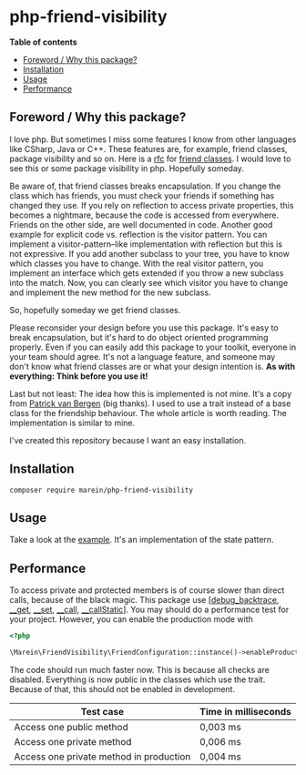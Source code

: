 # php-friend-visibility

__Table of contents__

* [Foreword / Why this package?](#foreword--why-this-package)
* [Installation](#installation)
* [Usage](#usage)
* [Performance](#performance)

## Foreword / Why this package?
I love php. But sometimes I miss some features I know from other languages like CSharp, Java or C++.
These features are, for example, friend classes, package visibility and so on.
Here is a [rfc](https://wiki.php.net/rfc/friend-classes)
for [friend classes]((https://wiki.php.net/rfc/friend-classes)). I would love to see this or some package
visibility in php. Hopefully someday.

Be aware of, that friend classes breaks encapsulation. If you change the class which has friends,
you must check your friends if something has changed they use. If you rely on reflection to access private properties, this
becomes a nightmare, because the code is accessed from everywhere. Friends on the other side, are well documented in code.
Another good example for explicit code vs. reflection is the visitor pattern. You can implement a visitor-pattern–like
implementation with reflection but this is not expressive. If you add another subclass to your tree,
you have to know which classes you have to change. With the real visitor pattern, you implement an interface which gets
extended if you throw a new subclass into the match. Now, you can clearly see which visitor you have to change and implement
the new method for the new subclass.

So, hopefully someday we get friend classes.

Please reconsider your design before you use this package. It's easy to break encapsulation,
but it's hard to do object oriented programming properly. Even if you can easily add this package to your toolkit,
everyone in your team should agree. It's not a language feature, and someone may don't know what friend classes are
or what your design intention is. __As with everything: Think before you use it!__

Last but not least: The idea how this is implemented is not mine.
It's a copy from [Patrick van Bergen](http://techblog.procurios.nl/k/news/view/49401/14863/friend-classes-in-php.html)
(big thanks). I used to use a trait instead of a base class for the friendship behaviour.
The whole article is worth reading. The implementation is similar to mine.

I've created this repository because I want an easy installation.

## Installation

```
composer require marein/php-friend-visibility
```

## Usage

Take a look at the [example](examples/has_friend_classes_example.php).
It's an implementation of the state pattern.

## Performance

To access private and protected members is of course slower than direct calls, because of the black magic.
This package use \[[debug_backtrace](http://php.net/manual/en/function.debug-backtrace.php),
[__get](http://php.net/manual/de/language.oop5.overloading.php#object.get),
[__set](http://php.net/manual/de/language.oop5.overloading.php#object.set),
[__call](http://php.net/manual/de/language.oop5.overloading.php#object.call),
[__callStatic](http://php.net/manual/de/language.oop5.overloading.php#object.callstatic)\].
You may should do a performance test for your project. However, you can enable the production mode with

```php
<?php

\Marein\FriendVisibility\FriendConfiguration::instance()->enableProductionMode();
```

The code should run much faster now. This is because all checks are disabled. Everything is now public in the classes
which use the trait. Because of that, this should not be enabled in development.

| Test case                               | Time in milliseconds |
|-----------------------------------------|----------------------|
| Access one public method                | 0,003 ms             |
| Access one private method               | 0,006 ms             |
| Access one private method in production | 0,004 ms             |
